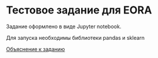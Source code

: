 # Тестовое задание для EORA

Задание оформлено в виде Jupyter notebook.

Для запуска необходимы библиотеки pandas и sklearn

[Объяснение к заданию](https://docs.google.com/document/d/1QLHCFiA3MVVeVsB7qLS4iHeA6seo5bOUmpSEXM9wUSA/edit?usp=sharing)

